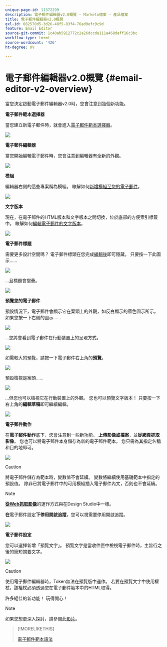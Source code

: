 ```yaml
---
unique-page-id: 11372299
description: 電子郵件編輯器v2.0概覽 — Marketo檔案 — 產品檔案
title: 電子郵件編輯器v2.0概覽
exl-id: 082570d5-3d26-48f5-83f4-76ad9efc9c9d
feature: Email Editor
source-git-commit: 1c40ab5912772c2a26dccde111a468daff16c3bc
workflow-type: tm+mt
source-wordcount: '426'
ht-degree: 0%

---
```


# 電子郵件編輯器v2.0概覽 {#email-editor-v2-overview}

當您決定啟動電子郵件編輯器v2.0時，您會注意到幾個新功能。

**電子郵件範本選擇器**

當您建立新電子郵件時，就會進入[電子郵件範本選擇器](/help/marketo/product-docs/email-marketing/general/email-editor-2/email-template-picker-overview.md)。

![](assets/email-editor-v2-overview-1.png)

**電子郵件編輯器**

當您開始編輯電子郵件時，您會注意到編輯器有全新的外觀。

![](assets/email-editor-v2-overview-2.png)

**模組**

編輯器右側的這些專案稱為模組。 瞭解如何[新增模組至您的電子郵件](/help/marketo/product-docs/email-marketing/general/email-editor-2/add-modules-to-your-email.md)。

![](assets/email-editor-v2-overview-3.png)

**文字版本**

現在，在電子郵件的HTML版本和文字版本之間切換，位於底部的方便索引標籤中。 瞭解如何[編輯電子郵件的文字版本](/help/marketo/product-docs/email-marketing/general/creating-an-email/edit-the-text-version-of-an-email.md)。

![](assets/email-editor-v2-overview-4.png)

**電子郵件標題**

需要更多設計空間嗎？ 電子郵件標頭在您完成[編輯後](/help/marketo/product-docs/email-marketing/general/creating-an-email/edit-your-email-header.md)即可隱藏。 只要按一下此圖示……

![](assets/email-editor-v2-overview-5.png)

...且標題會摺疊。

![](assets/email-editor-v2-overview-6.png)

**預覽您的電子郵件**

預設情況下，電子郵件會顯示它在案頭上的外觀，如反白顯示的藍色圖示所示。 如果您按一下右側的圖示……

![](assets/email-editor-v2-overview-7.png)

...您將會看到電子郵件在行動裝置上的呈現方式。

![](assets/email-editor-v2-overview-8.png)

如需較大的預覽，請按一下電子郵件右上角的&#x200B;**預覽**。

![](assets/email-editor-v2-overview-9.png)

預設檢視是案頭……

![](assets/email-editor-v2-overview-10.png)

...但您也可以檢視它在行動裝置上的外觀。 您也可以預覽文字版本！ 只要按一下右上角的&#x200B;**編輯草稿**&#x200B;即可繼續編輯。

![](assets/email-editor-v2-overview-11.png)

**電子郵件動作**

在&#x200B;**電子郵件動作**&#x200B;底下，您會注意到一些新功能。 **上傳影像或檔案**，並&#x200B;**從網頁抓取影像**。 您也可以將電子郵件本身儲存為新的電子郵件範本。 您只需為其指定名稱和目的地即可。

![](assets/email-editor-v2-overview-12.png)

>[!CAUTION]
>
>將電子郵件儲存為範本時，變數值不會延續。 變數將繼續使用基礎範本中指定的預設值。 除非已將電子郵件中的可用模組插入電子郵件內文，否則也不會延續。

>[!NOTE]
>
>**[從Web抓取影像](/help/marketo/product-docs/demand-generation/images-and-files/grab-the-images-from-a-web-page.md)**&#x200B;的運作方式與在Design Studio中一樣。

**在**&#x200B;電子郵件設定&#x200B;**下停用開啟追蹤**，您可以視需要停用開啟追蹤。

![](assets/email-editor-v2-overview-13.png)

**電子郵件設定**

您可以選擇新增「預覽文字」。 預覽文字是當收件匣中檢視電子郵件時，主旨行之後的簡短摘要文字。

![](assets/email-editor-v2-overview-14.png)

>[!CAUTION]
>
>使用電子郵件編輯器時，Token無法在預覽版中運作。 若要在預覽文字中使用權杖，該權杖必須透過您在電子郵件範本中的HTML取得。

許多絕佳的新功能！ 玩得開心！

>[!NOTE]
>
>如果您想更深入探討，請參閱此[影片](https://nation.marketo.com/videos/1463)。

>[!MORELIKETHIS]
>
>[電子郵件範本語法](/help/marketo/product-docs/email-marketing/general/email-editor-2/email-template-syntax.md)
